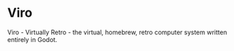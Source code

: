 # Viro

Viro - Virtually Retro - the virtual, homebrew, retro computer system written entirely in Godot.
